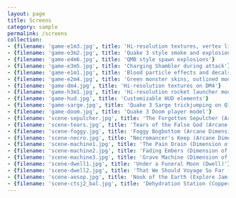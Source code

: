 ```yaml
---
layout: page
title: Screens
category: sample
permalink: /screens
collection: 
- {filename: 'game-e1m3.jpg', title: 'Hi-resolution textures, vertex lighting on monsters'}
- {filename: 'game-e3m2.jpg', title: 'Quake 3 style smoke and explosions'}
- {filename: 'game-e4m6.jpg', title: 'QMB style spawn explosions'}
- {filename: 'game-e3m5.jpg', title: 'Charging Shambler during attack'}
- {filename: 'game-e1m1.jpg', title: 'Blood particle effects and decals'}
- {filename: 'game-e2m4.jpg', title: 'Green monster skins, outlined models, high picmip'}
- {filename: 'game-dm4.jpg', title: 'Hi-resolution textures on DM4'}
- {filename: 'game-h3m1.jpg', title: 'Hi-resolution rocket launcher model'}
- {filename: 'game-hud.jpg', title: 'Customizable HUD elements'}
- {filename: 'game-sarge.jpg', title: 'Quake 3 Sarge trickjumping on Q1DM17X2B'}
- {filename: 'game-doom.jpg', title: 'Quake 3 Doom player model'}
- {filename: 'scene-sepulcher.jpg', title: 'The Forgotten Sepulcher (Arcane Dimensions)'}
- {filename: 'scene-tears.jpg', title: 'Tears of the False God (Arcane Dimensions)'}
- {filename: 'scene-foggy.jpg', title: 'Foggy Bogbottom (Arcane Dimensions)'}
- {filename: 'scene-necro.jpg', title: "Necromancer's Keep (Arcane Dimensions)"}
- {filename: 'scene-machine1.jpg', title: 'The Pain Drain (Dimension of the Machine)'}
- {filename: 'scene-machine2.jpg', title: 'Fading Embers (Dimension of the Machine)'}
- {filename: 'scene-machine3.jpg', title: 'Grave Machine (Dimension of the Machine)'}
- {filename: 'scene-dwell1.jpg', title: 'Under a Funeral Moon (Dwell)'}
- {filename: 'scene-dwell2.jpg', title: 'That We Should Voyage So Far (Dwell)'}
- {filename: 'scene-aesop.jpg', title: 'Nook of the Earth (Explore Jam 3)'}
- {filename: 'scene-ctsj2_bal.jpg', title: 'Dehydration Station (Coppertone Summer Jam 2)'}
---
```

